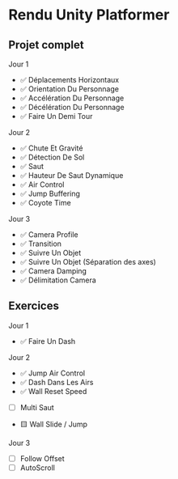 # Rendu Unity Platformer

## Projet complet
Jour 1
- ✅ Déplacements Horizontaux
- ✅ Orientation Du Personnage
- ✅ Accélération Du Personnage 
- ✅ Décélération Du Personnage
- ✅ Faire Un Demi Tour

Jour 2
- ✅ Chute Et Gravité
- ✅ Détection De Sol
- ✅ Saut
- ✅ Hauteur De Saut Dynamique
- ✅ Air Control
- ✅ Jump Buffering
- ✅ Coyote Time

Jour 3
- ✅ Camera Profile
- ✅ Transition
- ✅ Suivre Un Objet
- ✅ Suivre Un Objet (Séparation des axes)
- ✅ Camera Damping
- ✅ Délimitation Camera

## Exercices
Jour 1
- ✅ Faire Un Dash

Jour 2
- ✅ Jump Air Control
- ✅ Dash Dans Les Airs
- ✅ Wall Reset Speed
- [ ] Multi Saut
- 🟨 Wall Slide / Jump

Jour 3
- [ ] Follow Offset
- [ ] AutoScroll
